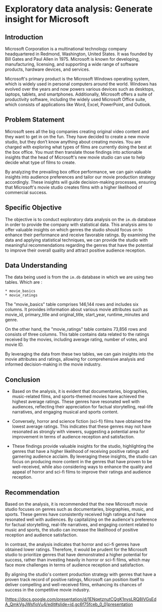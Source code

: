 # Exploratory data analysis: Generate insight for Microsoft

## Introduction

Microsoft Corporation is a multinational technology company headquartered in Redmond, Washington, United States. It was founded by Bill Gates and Paul Allen in 1975. Microsoft is known for developing, manufacturing, licensing, and supporting a wide range of software products, hardware devices, and services.

Microsoft's primary product is the Microsoft Windows operating system, which is widely used in personal computers around the world. Windows has evolved over the years and now powers various devices such as desktops, laptops, tablets, and smartphones. Additionally, Microsoft offers a suite of productivity software, including the widely used Microsoft Office suite, which consists of applications like Word, Excel, PowerPoint, and Outlook.

## Problem Statement

Microsoft sees all the big companies creating original video content and they want to get in on the fun. They have decided to create a new movie studio, but they don’t know anything about creating movies. You are charged with exploring what types of films are currently doing the best at the box office. You must then translate those findings into actionable insights that the head of Microsoft's new movie studio can use to help decide what type of films to create.

By analyzing the prevailing box office performance, we can gain valuable insights into audience preferences and tailor our movie production strategy accordingly. These insights will guide decision-making processes, ensuring that Microsoft's movie studio creates films with a higher likelihood of commercial success.

## Specific Objective

The objective is to conduct exploratory data analysis on the `im.db` database in order to provide the company with statistical data. This analysis aims to offer valuable insights on which genres the studio should focus on to enhance their performance and receive favorable ratings. By examining the data and applying statistical techniques, we can provide the studio with meaningful recommendations regarding the genres that have the potential to improve their overall quality and attract positive audience reception.

## Data Understanding

The data being used is from the `im.db` database in which we are using two tables. Which are :

    * movie_basics
    * movie_ratings

The "movie_basics" table comprises 146,144 rows and includes six columns. It provides information about various movie attributes such as movie_id, primary_title and original_title, start_year, runtime_minutes and genre.

On the other hand, the "movie_ratings" table contains 73,856 rows and consists of three columns. This table contains data related to the ratings received by the movies, including average rating, number of votes, and movie ID.

By leveraging the data from these two tables, we can gain insights into the movie attributes and ratings, allowing for comprehensive analysis and informed decision-making in the movie industry.

## Conclusion

- Based on the analysis, it is evident that documentaries, biographies, music-related films, and sports-themed movies have achieved the highest average ratings. These genres have resonated well with audiences, reflecting their appreciation for factual storytelling, real-life narratives, and engaging musical and sports content.

- Conversely, horror and science fiction (sci-fi) films have obtained the lowest average ratings. This indicates that these genres may not have resonated as strongly with viewers, suggesting a potential area for improvement in terms of audience reception and satisfaction.

- These findings provide valuable insights for the studio, highlighting the genres that have a higher likelihood of receiving positive ratings and garnering audience acclaim. By leveraging these insights, the studio can focus on producing more content in the genres that have proven to be well-received, while also considering ways to enhance the quality and appeal of horror and sci-fi films to improve their ratings and audience reception.

## Recommendation

Based on the analysis, it is recommended that the new Microsoft movie studio focuses on genres such as documentaries, biographies, music, and sports. These genres have consistently received high ratings and have resonated well with audiences. By capitalizing on the audience's preference for factual storytelling, real-life narratives, and engaging content related to music and sports, the studio can increase the likelihood of positive reception and audience satisfaction.

In contrast, the analysis indicates that horror and sci-fi genres have obtained lower ratings. Therefore, it would be prudent for the Microsoft studio to prioritize genres that have demonstrated a higher potential for success, rather than investing heavily in horror or sci-fi films, which may face more challenges in terms of audience reception and satisfaction.

By aligning the studio's content production strategy with genres that have a proven track record of positive ratings, Microsoft can position itself to deliver compelling and well-received films, enhancing its chances of success in the competitive movie industry.

[https://docs.google.com/presentation/d/1ENqetznutCQgK1nvsLRQ8IVGsEdA_QmkVgJWsfioVu4/edit#slide=id.gc6f75fceb_0_0]presentation